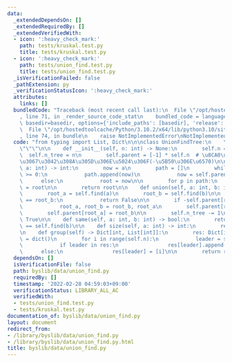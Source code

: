 ```yaml
---
data:
  _extendedDependsOn: []
  _extendedRequiredBy: []
  _extendedVerifiedWith:
  - icon: ':heavy_check_mark:'
    path: tests/kruskal.test.py
    title: tests/kruskal.test.py
  - icon: ':heavy_check_mark:'
    path: tests/union_find.test.py
    title: tests/union_find.test.py
  _isVerificationFailed: false
  _pathExtension: py
  _verificationStatusIcon: ':heavy_check_mark:'
  attributes:
    links: []
  bundledCode: "Traceback (most recent call last):\n  File \"/opt/hostedtoolcache/Python/3.10.2/x64/lib/python3.10/site-packages/onlinejudge_verify/documentation/build.py\"\
    , line 71, in _render_source_code_stat\n    bundled_code = language.bundle(stat.path,\
    \ basedir=basedir, options={'include_paths': [basedir], 'release': True}).decode()\n\
    \  File \"/opt/hostedtoolcache/Python/3.10.2/x64/lib/python3.10/site-packages/onlinejudge_verify/languages/python.py\"\
    , line 74, in bundle\n    raise NotImplementedError\nNotImplementedError\n"
  code: "from typing import List, Dict\n\n\nclass UnionFindTree:\n    \"\"\"Union-Find\u6728\
    \"\"\"\n\n    def __init__(self, n: int) -> None:\n        self.n = n\n      \
    \  self.n_tree = n\n        self.parent = [-1] * self.n  # \u8CA0\u306A\u3089\u89AA\
    \u3067\u3042\u308A\u305D\u306E\u5024\u306F(-\u5B50\u306E\u6570)\n\n    def find(self,\
    \ a: int) -> int:\n        now = a\n        path = []\n        while self.parent[now]\
    \ >= 0:\n            path.append(now)\n            now = self.parent[now]\n  \
    \      else:\n            root = now\n\n        for p in path:\n            self.parent[p]\
    \ = root\n\n        return root\n\n    def union(self, a: int, b: int) -> bool:\n\
    \        root_a = self.find(a)\n        root_b = self.find(b)\n\n        if root_a\
    \ == root_b:\n            return False\n\n        if -self.parent[root_a] > -self.parent[root_b]:\n\
    \            root_a, root_b = root_b, root_a\n        self.parent[root_b] += self.parent[root_a]\n\
    \        self.parent[root_a] = root_b\n\n        self.n_tree -= 1\n        return\
    \ True\n\n    def same(self, a: int, b: int) -> bool:\n        return self.find(a)\
    \ == self.find(b)\n\n    def size(self, a: int) -> int:\n        return -self.parent[self.find(a)]\n\
    \n    def group(self) -> Dict[int, List[int]]:\n        res: Dict[int, List[int]]\
    \ = dict()\n        for i in range(self.n):\n            leader = self.find(i)\n\
    \            if leader in res:\n                res[leader].append(i)\n      \
    \      else:\n                res[leader] = [i]\n\n        return res\n"
  dependsOn: []
  isVerificationFile: false
  path: byslib/data/union_find.py
  requiredBy: []
  timestamp: '2022-02-28 04:59:03+09:00'
  verificationStatus: LIBRARY_ALL_AC
  verifiedWith:
  - tests/union_find.test.py
  - tests/kruskal.test.py
documentation_of: byslib/data/union_find.py
layout: document
redirect_from:
- /library/byslib/data/union_find.py
- /library/byslib/data/union_find.py.html
title: byslib/data/union_find.py
---
```

